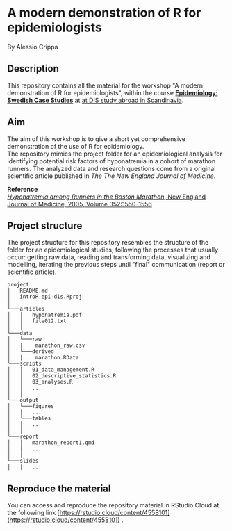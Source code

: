 # A modern demonstration of R for epidemiologists
By Alessio Crippa


## Description

This repository contains all the material for the workshop "A modern demonstration of R for epidemiologists",
within the course [**Epidemiology: Swedish Case Studies**](https://disabroad.org/stockholm/courses/epidemiology-swedish-case-studies/) at [at DIS study abroad in Scandinavia](https://disabroad.org/).


## Aim

The aim of this workshop is to give a short yet comprehensive demonstration of the use of R for epidemiology.  
The repository mimics the project folder for an epidemiological analysis for identifying potential risk factors of hyponatremia in a cohort of marathon runners. The analyzed data and research questions come from a original scientific article published in *The The New England Journal of Medicine*.

**Reference**  
[*Hyponatremia among Runners in the Boston Marathon*, New England Journal of Medicine, 2005, Volume 352:1550-1556](https://pubmed.ncbi.nlm.nih.gov/15829535/)


## Project structure

The project structure for this repository resembles the structure of the folder for an epidemiological studies, following the processes that usually occur: getting raw data, reading and transforming data, visualizing and modelling, iterating the previous steps until "final" communication (report or scientific article). 

```
project
│   README.md
│   introR-epi-dis.Rproj   
│
└───articles
│   │   hyponatremia.pdf
│   │   file012.txt
│   │
└───data
│   └───raw
│   |    marathon_raw.csv
│   └───derived
│   |    marathon.RData
└───scripts
│   │   01_data_management.R
│   │   02_descriptive_statistics.R
│   │   03_analyses.R
│   │   ...
│   │
└───output
│   └───figures
│   |   ...
│   └───tables
│   │   ...
│   │
└───report
│   │   marathon_report1.qmd
│   |   ...
│   │
└───slides
│   |   ...

```

## Reproduce the material

You can access and reproduce the repository material in RStudio Cloud at the following link [https://rstudio.cloud/content/4558101](https://rstudio.cloud/content/4558101) .